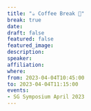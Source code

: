 ```yaml
---
title: "☕️ Coffee Break 🥐"
break: true
date:
draft: false
featured: false
featured_image:
description:
speaker:
affiliation:
where:
from: 2023-04-04T10:45:00
to: 2023-04-04T11:15:00
events:
- SG Symposium April 2023
---
```

